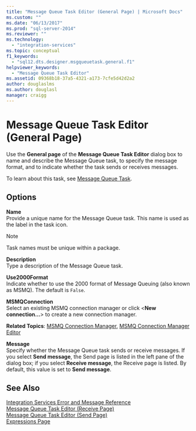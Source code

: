 ```yaml
---
title: "Message Queue Task Editor (General Page) | Microsoft Docs"
ms.custom: ""
ms.date: "06/13/2017"
ms.prod: "sql-server-2014"
ms.reviewer: ""
ms.technology: 
  - "integration-services"
ms.topic: conceptual
f1_keywords: 
  - "sql12.dts.designer.msgqueuetask.general.f1"
helpviewer_keywords: 
  - "Message Queue Task Editor"
ms.assetid: 09368b18-37a5-4321-a173-7cfe5d42d2a2
author: douglaslms
ms.author: douglasl
manager: craigg
---
```

# Message Queue Task Editor (General Page)
  Use the **General page** of the **Message Queue Task Editor** dialog box to name and describe the Message Queue task, to specify the message format, and to indicate whether the task sends or receives messages.  
  
 To learn about this task, see [Message Queue Task](control-flow/message-queue-task.md).  
  
## Options  
 **Name**  
 Provide a unique name for the Message Queue task. This name is used as the label in the task icon.  
  
> [!NOTE]  
>  Task names must be unique within a package.  
  
 **Description**  
 Type a description of the Message Queue task.  
  
 **Use2000Format**  
 Indicate whether to use the 2000 format of Message Queuing (also known as MSMQ). The default is `False`.  
  
 **MSMQConnection**  
 Select an existing MSMQ connection manager or click \<**New connection...**> to create a new connection manager.  
  
 **Related Topics**: [MSMQ Connection Manager](connection-manager/msmq-connection-manager.md), [MSMQ Connection Manager Editor](../../2014/integration-services/msmq-connection-manager-editor.md)  
  
 **Message**  
 Specify whether the Message Queue task sends or receive messages. If you select **Send message**, the Send page is listed in the left pane of the dialog box; if you select **Receive message**, the Receive page is listed. By default, this value is set to **Send message**.  
  
## See Also  
 [Integration Services Error and Message Reference](../../2014/integration-services/integration-services-error-and-message-reference.md)   
 [Message Queue Task Editor &#40;Receive Page&#41;](../../2014/integration-services/message-queue-task-editor-receive-page.md)   
 [Message Queue Task Editor &#40;Send Page&#41;](../../2014/integration-services/message-queue-task-editor-send-page.md)   
 [Expressions Page](expressions/expressions-page.md)  
  
  
